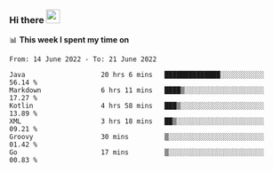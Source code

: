 ### Hi there <a href="https://www.gautamkrishnar.com/"><img src="https://media.giphy.com/media/hvRJCLFzcasrR4ia7z/giphy.gif" width="25px"></a>

📊 **This week I spent my time on**

<!--START_SECTION:waka-->

```text
From: 14 June 2022 - To: 21 June 2022

Java                   20 hrs 6 mins   ██████████████░░░░░░░░░░░   56.14 %
Markdown               6 hrs 11 mins   ████▒░░░░░░░░░░░░░░░░░░░░   17.27 %
Kotlin                 4 hrs 58 mins   ███▒░░░░░░░░░░░░░░░░░░░░░   13.89 %
XML                    3 hrs 18 mins   ██▒░░░░░░░░░░░░░░░░░░░░░░   09.21 %
Groovy                 30 mins         ▒░░░░░░░░░░░░░░░░░░░░░░░░   01.42 %
Go                     17 mins         ▒░░░░░░░░░░░░░░░░░░░░░░░░   00.83 %
```

<!--END_SECTION:waka-->
